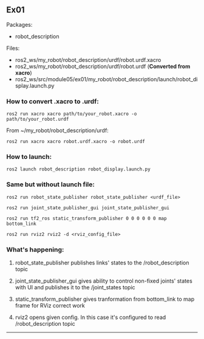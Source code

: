 ## Ex01
Packages:
- robot_description

Files:
- ros2_ws/my_robot/robot_description/urdf/robot.urdf.xacro
- ros2_ws/my_robot/robot_description/urdf/robot.urdf (**Converted from xacro**)
- ros2_ws/src/module05/ex01/my_robot/robot_description/launch/robot_display.launch.py

### How to convert .xacro to .urdf:
```
ros2 run xacro xacro path/to/your_robot.xacro -o path/to/your_robot.urdf
```

From ~/my_robot/robot_description/urdf:
```
ros2 run xacro xacro robot.urdf.xacro -o robot.urdf
```

### How to launch:
```
ros2 launch robot_description robot_display.launch.py
```

### Same but without launch file:
```
ros2 run robot_state_publisher robot_state_publisher <urdf_file>
```

```
ros2 run joint_state_publisher_gui joint_state_publisher_gui
```

```
ros2 run tf2_ros static_transform_publisher 0 0 0 0 0 0 map bottom_link
```

```
ros2 run rviz2 rviz2 -d <rviz_config_file>
```

### What's happening:
1. robot_state_publisher publishes links' states to the /robot_description topic

2. joint_state_publisher_gui gives ability to control non-fixed joints' states with UI and publishes it to the /joint_states topic

3. static_transform_publisher gives tranformation from bottom_link to map frame for RViz correct work

4. rviz2 opens given config. In this case it's configured to read /robot_description topic

---

